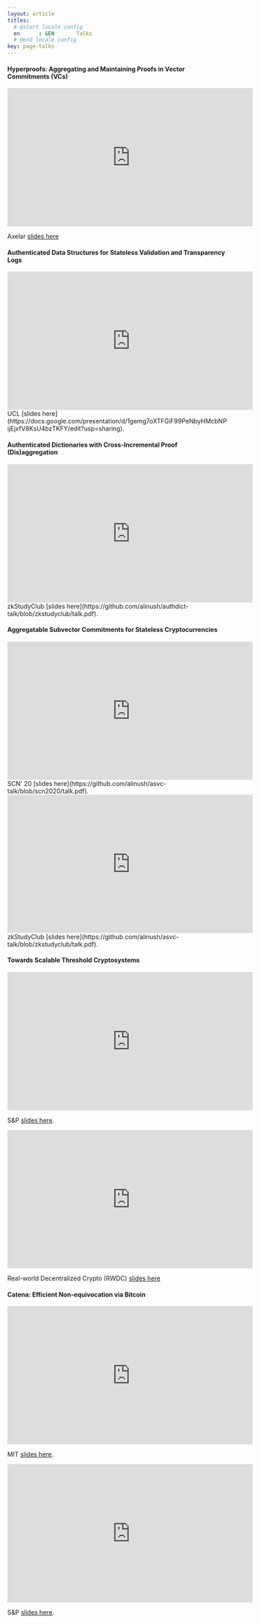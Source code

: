 ```yaml
---
layout: article
titles:
  # @start locale config
  en      : &EN       Talks
  # @end locale config
key: page-talks
---
```


#### Hyperproofs: Aggregating and Maintaining Proofs in Vector Commitments (VCs)

<iframe width="560" height="315" src="https://www.youtube.com/embed/XyxWH008tzM" title="YouTube video player" frameborder="0" allow="accelerometer; autoplay; clipboard-write; encrypted-media; gyroscope; picture-in-picture" allowfullscreen></iframe>

Axelar [slides here](https://docs.google.com/presentation/d/1vJltIEpm1xvttr41OerZss08qI5_SLr1tFo9BXN1wMc/edit?usp=sharing)

#### Authenticated Data Structures for Stateless Validation and Transparency Logs

<iframe width="560" height="315" src="https://www.youtube.com/embed/TuZiEb_SLx0" frameborder="0" allow="accelerometer; autoplay; clipboard-write; encrypted-media; gyroscope; picture-in-picture" allowfullscreen></iframe>
UCL [slides here](https://docs.google.com/presentation/d/1gemg7oXTFGiF99PeNbyHMcbNPijEjxfV8KsU4bzTKFY/edit?usp=sharing).

#### Authenticated Dictionaries with Cross-Incremental Proof (Dis)aggregation

<iframe width="560" height="315" src="https://www.youtube.com/embed/PrgeQJioCI8" frameborder="0" allow="accelerometer; autoplay; clipboard-write; encrypted-media; gyroscope; picture-in-picture" allowfullscreen></iframe>
zkStudyClub [slides here](https://github.com/alinush/authdict-talk/blob/zkstudyclub/talk.pdf).

#### Aggregatable Subvector Commitments for Stateless Cryptocurrencies 

<iframe width="560" height="315" src="https://www.youtube.com/embed/Yzs6DEVFTLM" frameborder="0" allow="accelerometer; autoplay; clipboard-write; encrypted-media; gyroscope; picture-in-picture" allowfullscreen></iframe>
SCN' 20 [slides here](https://github.com/alinush/asvc-talk/blob/scn2020/talk.pdf).

<iframe width="560" height="315" src="https://www.youtube.com/embed/KGRnpjPjduI" frameborder="0" allow="accelerometer; autoplay; clipboard-write; encrypted-media; gyroscope; picture-in-picture" allowfullscreen></iframe>
zkStudyClub [slides here](https://github.com/alinush/asvc-talk/blob/zkstudyclub/talk.pdf).

#### Towards Scalable Threshold Cryptosystems

<iframe width="560" height="315" src="https://www.youtube.com/embed/K9JfFS8Y-L4" frameborder="0" allow="accelerometer; autoplay; clipboard-write; encrypted-media; gyroscope; picture-in-picture" allowfullscreen></iframe>

S&P [slides here](https://docs.google.com/presentation/d/1szSvKLMjgk66Utea9okhlAAkKEGls21i15XMi5BvdXY/edit?usp=sharing).

<iframe width="560" height="315" src="https://www.youtube.com/embed/XGulOcDo2OE" frameborder="0" allow="accelerometer; autoplay; clipboard-write; encrypted-media; gyroscope; picture-in-picture" allowfullscreen></iframe>

Real-world Decentralized Crypto (RWDC) [slides here](https://docs.google.com/presentation/d/1HstPtok_C39LulqTsWVCtSdSBxfFNHv4JsylHNKTrEc/edit?usp=sharing)

#### Catena: Efficient Non-equivocation via Bitcoin

<iframe width="560" height="315" src="https://www.youtube.com/embed/CCeq5PChvuk" frameborder="0" allow="accelerometer; autoplay; clipboard-write; encrypted-media; gyroscope; picture-in-picture" allowfullscreen></iframe>

MIT [slides here](https://docs.google.com/presentation/d/1rnME2st1mapEjxayApmsaIK56t9P80kij5VXAZMDvcM/edit?usp=sharing).

<iframe width="560" height="315" src="https://www.youtube.com/embed/Xz12PbLSeVc" frameborder="0" allow="accelerometer; autoplay; clipboard-write; encrypted-media; gyroscope; picture-in-picture" allowfullscreen></iframe>

S&P [slides here](papers/catena-sp2017-slides.pdf).
